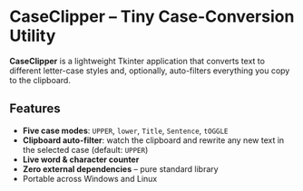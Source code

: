 # CaseClipper – Tiny Case-Conversion Utility

**CaseClipper** is a lightweight Tkinter application that converts text to
different letter-case styles and, optionally, auto-filters everything you
copy to the clipboard.

## Features

- **Five case modes**: `UPPER`, `lower`, `Title`, `Sentence`, `tOGGLE`
- **Clipboard auto-filter**: watch the clipboard and rewrite any new
  text in the selected case (default: `UPPER`)
- **Live word & character counter**
- **Zero external dependencies** – pure standard library
- Portable across Windows and Linux
